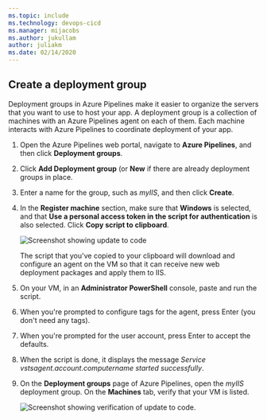 ```yaml
---
ms.topic: include
ms.technology: devops-cicd
ms.manager: mijacobs
ms.author: jukullam
author: juliakm
ms.date: 02/14/2020
---
```


## Create a deployment group

Deployment groups in Azure Pipelines make it easier to organize the servers that you want to use to host your app. A deployment group is a collection of machines with an Azure Pipelines agent on each of them. Each machine interacts with Azure Pipelines to coordinate deployment of your app.

1. Open the Azure Pipelines web portal, navigate to **Azure Pipelines**, and then click **Deployment groups**.

2. Click **Add Deployment group** (or **New** if there are already deployment groups in place.

3. Enter a name for the group, such as *myIIS*, and then click **Create**.

4. In the **Register machine** section, make sure that **Windows** is selected, and that **Use a personal access token in the script for authentication** is also selected. Click **Copy script to clipboard**.

   ![Screenshot showing update to code](../../../apps/media/windows-deployment-group-setup.png)

   The script that you've copied to your clipboard will download and configure an agent on the VM so that it can receive new web deployment packages and apply them to IIS.

5. On your VM, in an **Administrator PowerShell** console, paste and run the script.

6. When you're prompted to configure tags for the agent, press Enter (you don't need any tags).

7. When you're prompted for the user account, press Enter to accept the defaults.

8. When the script is done, it displays the message *Service vstsagent.account.computername started successfully*.

9. On the **Deployment groups** page of Azure Pipelines, open the *myIIS* deployment group. On the **Machines** tab, verify that your VM is listed.

   ![Screenshot showing verification of update to code.](../../../apps/media/windows-deployment-group.png)
